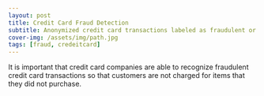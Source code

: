 ```yaml
---
layout: post
title: Credit Card Fraud Detection
subtitle: Anonymized credit card transactions labeled as fraudulent or genuine
cover-img: /assets/img/path.jpg
tags: [fraud, credeitcard]
---
```


It is important that credit card companies are able to recognize fraudulent credit card transactions so that customers are not charged for items that they did not purchase.